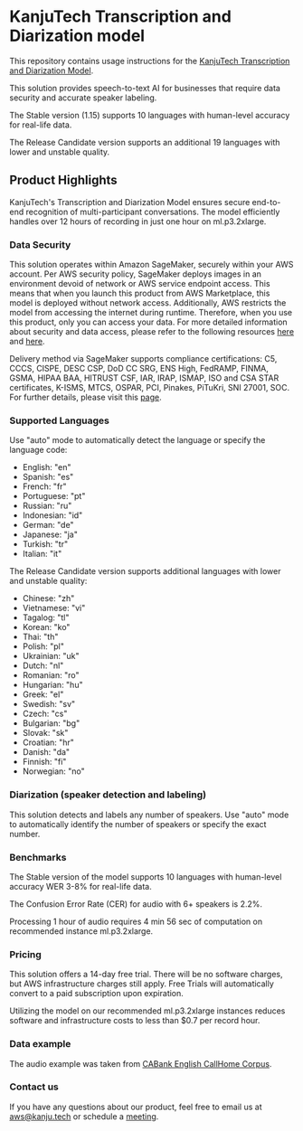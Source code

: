 # KanjuTech Transcription and Diarization model
This repository contains usage instructions for the [KanjuTech Transcription and Diarization Model](https://aws.amazon.com/marketplace/pp/prodview-ngtdx4ayt4emo).

This solution provides speech-to-text AI for businesses that require data security and accurate speaker labeling.

The Stable version (1.15) supports 10 languages with human-level accuracy for real-life data. 

The Release Candidate version supports an additional 19 languages with lower and unstable quality.

## Product Highlights

KanjuTech's Transcription and Diarization Model ensures secure end-to-end recognition of multi-participant conversations. The model efficiently handles over 12 hours of recording in just one hour on ml.p3.2xlarge.

### Data Security

This solution operates within Amazon SageMaker, securely within your AWS account. Per AWS security policy, SageMaker deploys images in an environment devoid of network or AWS service endpoint access. This means that when you launch this product from AWS Marketplace, this model is deployed without network access. Additionally, AWS restricts the model from accessing the internet during runtime. Therefore, when you use this product, only you can access your data. For more detailed information about security and data access, please refer to the following resources [here](https://docs.aws.amazon.com/marketplace/latest/userguide/ml-security-and-intellectual-property.html) and [here](https://docs.aws.amazon.com/marketplace/latest/buyerguide/product-types-machine-learning-products.html).

Delivery method via SageMaker supports compliance certifications:
C5, CCCS, CISPE, DESC CSP, DoD CC SRG, ENS High, FedRAMP, FINMA, GSMA, HIPAA BAA, HITRUST CSF, IAR, IRAP, ISMAP, ISO and CSA STAR certificates, K-ISMS, MTCS, OSPAR, PCI, Pinakes, PiTuKri, SNI 27001, SOC. For further details, please visit this [page](https://aws.amazon.com/ru/compliance/services-in-scope/).

### Supported Languages

Use "auto" mode to automatically detect the language or specify the language code:
- English: "en"
- Spanish: "es"
- French: "fr"
- Portuguese: "pt"
- Russian: "ru"
- Indonesian: "id"
- German: "de"
- Japanese: "ja"
- Turkish: "tr"
- Italian: "it"

The Release Candidate version supports additional languages with lower and unstable quality:
- Chinese: "zh"
- Vietnamese: "vi"
- Tagalog: "tl"
- Korean: "ko"
- Thai: "th"
- Polish: "pl"
- Ukrainian: "uk"
- Dutch: "nl"
- Romanian: "ro"
- Hungarian: "hu"
- Greek: "el"
- Swedish: "sv"
- Czech: "cs"
- Bulgarian: "bg"
- Slovak: "sk"
- Croatian: "hr"
- Danish: "da"
- Finnish: "fi"
- Norwegian: "no"

### Diarization (speaker detection and labeling)

This solution detects and labels any number of speakers. Use "auto" mode to automatically identify the number of speakers or specify the exact number.

### Benchmarks

The Stable version of the model supports 10 languages with human-level accuracy WER 3-8% for real-life data.

The Confusion Error Rate (CER) for audio with 6+ speakers is 2.2%.

Processing 1 hour of audio requires 4 min 56 sec of computation on recommended instance ml.p3.2xlarge.

### Pricing

This solution offers a 14-day free trial. There will be no software charges, but AWS infrastructure charges still apply. Free Trials will automatically convert to a paid subscription upon expiration.

Utilizing the model on our recommended ml.p3.2xlarge instances reduces software and infrastructure costs to less than $0.7 per record hour.

### Data example

The audio example was taken from [CABank English CallHome Corpus](https://ca.talkbank.org/access/CallHome/eng.html).

### Contact us

If you have any questions about our product, feel free to email us at aws@kanju.tech or schedule a [meeting](https://calendly.com/kanjutech).
